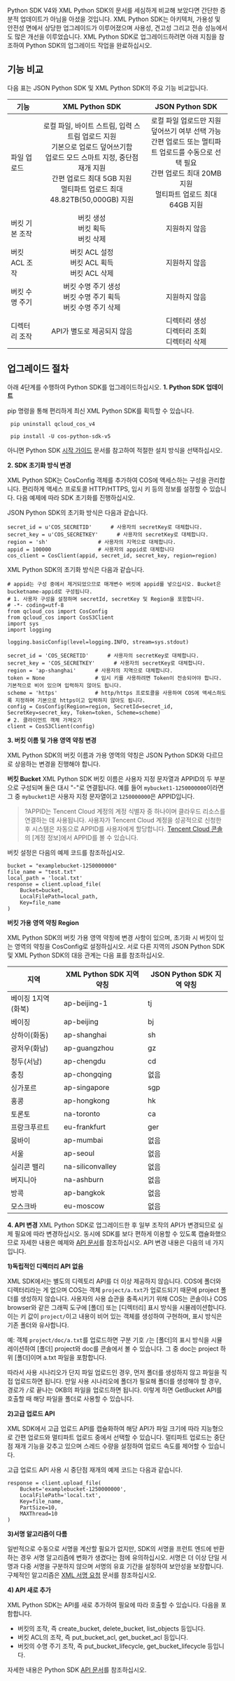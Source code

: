 Python SDK V4와 XML Python SDK의 문서를 세심하게 비교해 보았다면 간단한 증분적 업데이트가 아님을 아셨을 것입니다. XML Python SDK는 아키텍처, 가용성 및 안전성 면에서 상당한 업그레이드가 이루어졌으며 사용성, 견고성 그리고 전송 성능에서도 많은 개선을 이루었습니다. XML Python SDK로 업그레이드하려면 아래 지침을 참조하여 Python SDK의 업그레이드 작업을 완료하십시오.

## 기능 비교

다음 표는 JSON Python SDK 및 XML Python SDK의 주요 기능 비교입니다.

| 기능       | XML Python SDK         | JSON Python SDK                         |
| -------- | :------------: | :------------------:    |
| 파일 업로드 | 로컬 파일, 바이트 스트림, 입력 스트림 업로드 지원<br>기본으로 업로드 덮어쓰기함<br>업로드 모드 스마트 지정, 중단점 재개 지원<br>간편 업로드 최대 5GB 지원<br>멀티파트 업로드 최대 48.82TB(50,000GB) 지원| 로컬 파일 업로드만 지원<br>덮어쓰기 여부 선택 가능<br>간편 업로드 또는 멀티파트 업로드를 수동으로 선택 필요<br>간편 업로드 최대 20MB 지원<br>멀티파트 업로드 최대 64GB 지원|
| 버킷 기본 조작 | 버킷 생성<br>버킷 획득<br>버킷 삭제   | 지원하지 않음 |
| 버킷 ACL 조작 | 버킷 ACL 설정<br>버킷 ACL 획득<br>버킷 ACL 삭제   | 지원하지 않음 |
| 버킷 수명 주기 | 버킷 수명 주기 생성<br>버킷 수명 주기 획득<br>버킷 수명 주기 삭제 | 지원하지 않음 |
| 디렉터리 조작 | API가 별도로 제공되지 않음   | 디렉터리 생성<br>디렉터리 조회<br>디렉터리 삭제 |


## 업그레이드 절차
아래 4단계를 수행하여 Python SDK를 업그레이드하십시오.
**1. Python SDK 업데이트**

pip 명령을 통해 편리하게 최신 XML Python SDK를 획득할 수 있습니다.
```
 pip uninstall qcloud_cos_v4

 pip install -U cos-python-sdk-v5
```

아니면 Python SDK [시작 가이드](https://cloud.tencent.com/document/product/436/12269) 문서를 참고하여 적절한 설치 방식을 선택하십시오.


**2. SDK 초기화 방식 변경**

XML Python SDK는 CosConfig 객체를 추가하여 COS에 액세스하는 구성을 관리합니다. 편리하게 액세스 프로토콜 HTTP/HTTPS, 임시 키 등의 정보를 설정할 수 있습니다. 다음 예제에 따라 SDK 초기화를 진행하십시오.

JSON Python SDK의 초기화 방식은 다음과 같습니다.

```
secret_id = u'COS_SECRETID'      # 사용자의 secretKey로 대체합니다.
secret_key = u'COS_SECRETKEY'      # 사용자의 secretKey로 대체합니다.
region = 'sh'                # 사용자의 지역으로 대체합니다.
appid = 100000               # 사용자의 appid로 대체합니다
cos_client = CosClient(appid, secret_id, secret_key, region=region)
```

XML Python SDK의 초기화 방식은 다음과 같습니다.

```
# appid는 구성 중에서 제거되었으므로 매개변수 버킷에 appid를 넣으십시오. Bucket은 bucketname-appid로 구성됩니다.
# 1. 사용자 구성을 설정하며 secretId, secretKey 및 Region을 포함합니다.
# -*- coding=utf-8
from qcloud_cos import CosConfig
from qcloud_cos import CosS3Client
import sys
import logging

logging.basicConfig(level=logging.INFO, stream=sys.stdout)

secret_id = 'COS_SECRETID'      # 사용자의 secretKey로 대체합니다.
secret_key = 'COS_SECRETKEY'      # 사용자의 secretKey로 대체합니다.
region = 'ap-shanghai'      # 사용자의 지역으로 대체합니다.
token = None                # 임시 키를 사용하려면 Token이 전송되어야 합니다. 기본적으로 비어 있으며 입력하지 않아도 됩니다.
scheme = 'https'            # http/https 프로토콜을 사용하여 COS에 액세스하도록 지정하며 기본으로 https이고 입력하지 않아도 됩니다.
config = CosConfig(Region=region, SecretId=secret_id, SecretKey=secret_key, Token=token, Scheme=scheme)
# 2. 클라이언트 객체 가져오기
client = CosS3Client(config)
```


**3. 버킷 이름 및 가용 영역 약칭 변경**

XML Python SDK의 버킷 이름과 가용 영역의 약칭은 JSON Python SDK와 다르므로 상응하는 변경을 진행해야 합니다.

**버킷 Bucket**
XML Python SDK 버킷 이름은 사용자 지정 문자열과 APPID의 두 부분으로 구성되며 둘은 대시 "-"로 연결됩니다.
예를 들어 `mybucket1-1250000000`이라면 그 중 `mybucket1`은 사용자 지정 문자열이고 `1250000000`은 APPID입니다.
>?APPID는 Tencent Cloud 계정의 계정 식별자 중 하나이며 클라우드 리소스를 연결하는 데 사용됩니다. 사용자가 Tencent Cloud 계정을 성공적으로 신청한 후 시스템은 자동으로 APPID를 사용자에게 할당합니다. [Tencent Cloud 콘솔](https://console.cloud.tencent.com/)의 [계정 정보]에서 APPID를 볼 수 있습니다.

버킷 설정은 다음의 예제 코드를 참조하십시오.
```
bucket = "examplebucket-1250000000"
file_name = "test.txt"
local_path = 'local.txt'
response = client.upload_file(
    Bucket=bucket,
    LocalFilePath=local_path,
    Key=file_name
)
```


**버킷 가용 영역 약칭 Region**

XML Python SDK의 버킷 가용 영역 약칭에 변경 사항이 있으며, 초기화 시 버킷이 있는 영역의 약칭을 CosConfig로 설정하십시오. 서로 다른 지역의 JSON Python SDK 및 XML Python SDK의 대응 관계는 다음 표를 참조하십시오.

| 지역       | XML Python SDK 지역 약칭         | JSON Python SDK 지역 약칭                         |
| -------- | ------------ | ---------------------------------------- |
| 베이징 1지역(화북) | ap-beijing-1 | tj |
| 베이징       | ap-beijing   | bj |
| 상하이(화동)   | ap-shanghai  | sh |
| 광저우(화남)   | ap-guangzhou | gz |
| 청두(서남)   | ap-chengdu   | cd |
| 충칭       | ap-chongqing | 없음 |
| 싱가포르      | ap-singapore | sgp |
| 홍콩       | ap-hongkong  | hk |
| 토론토      | na-toronto   | ca |
| 프랑크푸르트     | eu-frankfurt | ger |
| 뭄바이       | ap-mumbai    | 없음 |
| 서울       | ap-seoul     | 없음 |
| 실리콘 밸리       | na-siliconvalley     | 없음 |
| 버지니아       | na-ashburn     | 없음 |
| 방콕       | ap-bangkok     | 없음 |
| 모스크바       | eu-moscow     | 없음 |


**4. API 변경**
XML Python SDK로 업그레이드한 후 일부 조작의 API가 변경되므로 실제 필요에 따라 변경하십시오. 동시에 SDK를 보다 편하게 이용할 수 있도록 캡슐화했으므로 자세한 내용은 예제와 [API 문서](https://cloud.tencent.com/document/product/436/12270)를 참조하십시오.
API 변경 내용은 다음의 네 가지입니다.

**1)독립적인 디렉터리 API 없음**

XML SDK에서는 별도의 디렉토리 API를 더 이상 제공하지 않습니다. COS에 폴더와 디렉터리라는 게 없으며 COS는 객체 `project/a.txt`가 업로드되기 때문에 project 폴더를 생성하지 않습니다. 사용자의 사용 습관을 충족시키기 위해 COS는 콘솔이나 COS browser와 같은 그래픽 도구에 [폴더] 또는 [디렉터리] 표시 방식을 시뮬레이션합니다. 이는 키 값이 `project/`이고 내용이 비어 있는 객체를 생성하여 구현하며, 표시 방식은 기존 폴더와 유사합니다.

예: 객체 `project/doc/a.txt`를 업로드하면 구분 기호 `/`는 [폴더]의 표시 방식을 시뮬레이션하여 [폴더] project와 doc를 콘솔에서 볼 수 있습니다. 그 중 doc는 project 하위 [폴더]이며 a.txt 파일을 포함합니다.

따라서 사용 시나리오가 단지 파일 업로드인 경우, 먼저 폴더를 생성하지 않고 파일을 직접 업로드하면 됩니다. 만일 사용 시나리오에 폴더가 필요해 폴더를 생성해야 할 경우, 경로가 ` / `로 끝나는 0KB의 파일을 업로드하면 됩니다. 이렇게 하면 GetBucket API를 호출할 때 해당 파일을 폴더로 사용할 수 있습니다.



**2)고급 업로드 API**

XML SDK에서 고급 업로드 API를 캡슐화하여 해당 API가 파일 크기에 따라 지능형으로 간편 업로드와 멀티파트 업로드 중에서 선택할 수 있습니다. 멀티파트 업로드는 중단점 재개 기능을 갖추고 있으며 스레드 수량을 설정하여 업로드 속도를 제어할 수 있습니다.

고급 업로드 API 사용 시 중단점 재개의 예제 코드는 다음과 같습니다.

```
response = client.upload_file(
    Bucket='examplebucket-1250000000',
    LocalFilePath='local.txt',
    Key=file_name,
    PartSize=10,
    MAXThread=10
)
```

**3)서명 알고리즘이 다름**

일반적으로 수동으로 서명을 계산할 필요가 없지만, SDK의 서명을 프런트 엔드에 반환하는 경우 서명 알고리즘에 변화가 생겼다는 점에 유의하십시오. 서명은 더 이상 단일 서명과 다중 서명을 구분하지 않으며 서명의 유효 기간을 설정하여 보안성을 보장합니다. 구체적인 알고리즘은 [XML 서명 요청](https://cloud.tencent.com/document/product/436/7778) 문서를 참조하십시오.

**4) API 새로 추가**

XML Python SDK는 API를 새로 추가하여 필요에 따라 호출할 수 있습니다. 다음을 포함합니다.

* 버킷의 조작, 즉 create_bucket, delete_bucket, list_objects 등입니다.
* 버킷 ACL의 조작, 즉 put_bucket_acl, get_bucket_acl 등입니다.
* 버킷의 수명 주기 조작, 즉 put_bucket_lifecycle, get_bucket_lifecycle 등입니다.

자세한 내용은 Python SDK [API 문서](https://cloud.tencent.com/document/product/436/12270)를 참조하십시오.
